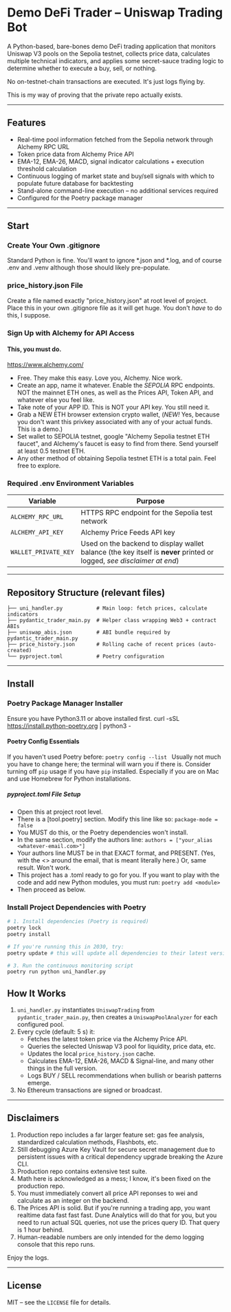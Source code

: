 # Demo DeFi Trader – Uniswap Trading Bot

A Python-based, bare-bones demo DeFi trading application that monitors Uniswap V3 pools on the Sepolia testnet, collects price data, calculates multiple technical indicators, and applies some secret-sauce trading logic to determine whether to execute a buy, sell, or nothing.

No on-testnet-chain transactions are executed. It's just logs flying by.

This is my way of proving that the private repo actually exists.

---

## Features

- Real-time pool information fetched from the Sepolia network through Alchemy RPC URL
- Token price data from Alchemy Price API
- EMA-12, EMA-26, MACD, signal indicator calculations + execution threshold calculation
- Continuous logging of market state and buy/sell signals with which to populate future database for backtesting
- Stand-alone command-line execution – no additional services required
- Configured for the Poetry package manager

---

## Start

### Create Your Own .gitignore
Standard Python is fine. You'll want to ignore *.json and *.log, and of course .env and .venv although those should likely pre-populate.

### price_history.json File
Create a file named exactly "price_history.json" at root level of project.
Place this in your own .gitignore file as it will get huge.
You don't _have_ to do this, I suppose.

### Sign Up with Alchemy for API Access
#### This, you must do.
https://www.alchemy.com/
- Free. They make this easy. Love you, Alchemy. Nice work.
- Create an app, name it whatever. Enable the *SEPOLIA* RPC endpoints. NOT the mainnet ETH ones, as well as the Prices API, Token API, and whatever else you feel like.
- Take note of your APP ID. This is NOT your API key. You still need it.
- Grab a NEW ETH browser extension crypto wallet, (*NEW!* Yes, because you don't want this privkey associated with any of your actual funds. This is a demo.)
- Set wallet to SEPOLIA testnet, google "Alchemy Sepolia testnet ETH faucet", and Alchemy's faucet is easy to find from there. Send yourself at least 0.5 testnet ETH.
- Any other method of obtaining Sepolia testnet ETH is a total pain. Feel free to explore.

### Required .env Environment Variables


| Variable            | Purpose                                                                                                   |
|---------------------|-----------------------------------------------------------------------------------------------------------|
| `ALCHEMY_RPC_URL`   | HTTPS RPC endpoint for the Sepolia test network                                                           |
| `ALCHEMY_API_KEY`   | Alchemy Price Feeds API key                                                                               |
| `WALLET_PRIVATE_KEY`| Used on the backend to display wallet balance (the key itself is **never** printed or logged, _see disclaimer at end_)             |


---

## Repository Structure (relevant files)

```
├── uni_handler.py           # Main loop: fetch prices, calculate indicators
├── pydantic_trader_main.py  # Helper class wrapping Web3 + contract ABIs
├── uniswap_abis.json        # ABI bundle required by pydantic_trader_main.py
├── price_history.json       # Rolling cache of recent prices (auto-created)
└── pyproject.toml           # Poetry configuration
```

---

## Install

### Poetry Package Manager Installer
Ensure you have Python3.11 or above installed first.
curl -sSL https://install.python-poetry.org | python3 -

#### Poetry Config Essentials
If you haven't used Poetry before:
```poetry config --list ```
Usually not much you have to change here; the terminal will warn you if there is.
Consider turning off ```pip``` usage if you have ```pip``` installed. Especially if you are on Mac and use Homebrew for Python installations.

##### pyproject.toml File Setup
- Open this at project root level.
- There is a [tool.poetry] section. Modify this line like so:
```package-mode = false```
- You MUST do this, or the Poetry dependencies won't install.
- In the same section, modify the authors line:
```authors = ["your_alias <whatever-email.com>"]```
- Your authors line MUST be in that EXACT format, and PRESENT. (Yes, with the <> around the email, that is meant literally here.) Or, same result. Won't work.
- This project has a .toml ready to go for you. If you want to play with the code and add new Python modules, you must run:
```poetry add <module>```
- Then proceed as below.

### Install Project Dependencies with Poetry

```bash
# 1. Install dependencies (Poetry is required)
poetry lock
poetry install

# If you're running this in 2030, try:
poetry update # this will update all dependencies to their latest versions

# 3. Run the continuous monitoring script
poetry run python uni_handler.py
```

## How It Works

1. `uni_handler.py` instantiates `UniswapTrading` from `pydantic_trader_main.py`, then creates a `UniswapPoolAnalyzer` for each configured pool.
2. Every cycle (default: 5 s) it:
   - Fetches the latest token price via the Alchemy Price API.
   - Queries the selected Uniswap V3 pool for liquidity, price data, etc.
   - Updates the local `price_history.json` cache.
   - Calculates EMA-12, EMA-26, MACD & Signal-line, and many other things in the full version.
   - Logs BUY / SELL recommendations when bullish or bearish patterns emerge.
3. No Ethereum transactions are signed or broadcast.

---

## Disclaimers

1. Production repo includes a far larger feature set: gas fee analysis, standardized calculation methods, Flashbots, etc.
2. Still debugging Azure Key Vault for secure secret management due to persistent issues with a critical dependency upgrade breaking the Azure CLI.
3. Production repo contains extensive test suite.
4. Math here is acknowledged as a mess; I know, it's been fixed on the production repo.
5. You must immediately convert all price API reponses to wei and calculate as an integer on the backend.
6. The Prices API is solid. But if you're running a trading app, you want realtime data fast fast fast. Dune Analytics will do that for you, but you need to run actual SQL queries, not use the prices query ID. That query is 1 hour behind.
7. Human-readable numbers are only intended for the demo logging console that this repo runs.

Enjoy the logs.

---

## License

MIT – see the `LICENSE` file for details.
